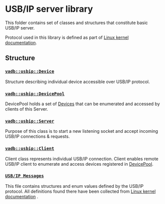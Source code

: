 # USB/IP server library

This folder contains set of classes and structures that constitute basic USB/IP 
server.

Protocol used in this library is defined as part of
[Linux kernel documentation](https://www.kernel.org/doc/Documentation/usb/usbip_protocol.txt).

## Structure

### [`vadb::usbip::Device`](./device.h)[](#Device)

Structure describing individual device accessible over USB/IP protocol.

### [`vadb::usbip::DevicePool`](./device_pool.h)[](#DevicePool)

DevicePool holds a set of [Devices](#Device) that can be enumerated and
accessed by clients of this Server.

### [`vadb::usbip::Server`](./server.h)

Purpose of this class is to start a new listening socket and accept incoming
USB/IP connections & requests.

### [`vadb::usbip::Client`](./client.h)

Client class represents individual USB/IP connection. Client enables remote
USB/IP client to enumerate and access devices registered in
[DevicePool](#DevicePool).

### [`USB/IP Messages`](./messages.h)

This file contains structures and enum values defined by the USB/IP protocol.
All definitions found there have been collected from
[Linux kernel documentation](https://www.kernel.org/doc/Documentation/usb/usbip_protocol.txt)
.

